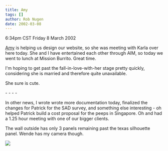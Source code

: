 ```yaml
---
title: Amy
tags: []
author: Rob Nugen
date: 2002-03-08
---
```


<title></title>
<p class=date>6:34pm CST Friday 8 March 2002</p>

<p><a href="http://www.amymultimedia.com">Amy</a> is helping us design
our website, so she was meeting with Karla over here today.  She and I
have entertained each other through AIM, so today we went to lunch at
Mission Burrito.  Great time.</p>

<p>I'm hoping to get past the fall-in-love-with-her stage pretty
quickly, considering she is married and therefore quite unavailable.</p>

<p>She sure is cute.</p>

<p>- - - -</p>

<p>In other news, I wrote wrote more documentation today, finalized
the changes for Patrick for the SAD survey, and something else
interesting - oh helped Patrick build a cost proposal for the peeps in
Singapore.  Oh and had a 1.25 hour meeting with one of our bigger
clients.</p>

<p>The wall outside has only 3 panels remaining past the texas
silhouette panel.  Wende has my camera though.</p>

<p><img src='/images/rob/wL-ROB.gif'/></p>

